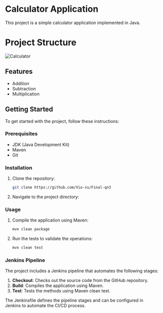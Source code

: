 # Calculator Application

This project is a simple calculator application implemented in Java.

# Project Structure

![Calculator](file:///D:/worldline/testing/wl%20tasks/final/qn2/calc.png)

## Features

- Addition
- Subtraction
- Multiplication

## Getting Started

To get started with the project, follow these instructions:

### Prerequisites

- JDK (Java Development Kit)
- Maven
- Git

### Installation

1. Clone the repository:

    ```bash
    git clone https://github.com/Vio-ss/Final-qn3
    ```

2. Navigate to the project directory:

### Usage

1. Compile the application using Maven:

    ```bash
    mvn clean package
    ```

2. Run the tests to validate the operations:

    ```bash
    mvn clean test
    ```

### Jenkins Pipeline

The project includes a Jenkins pipeline that automates the following stages:

1. **Checkout**: Checks out the source code from the GitHub repository.
2. **Build**: Compiles the application using Maven.
3. **Test**: Tests the methods using Maven clean test.

The Jenkinsfile defines the pipeline stages and can be configured in Jenkins to automate the CI/CD process.

